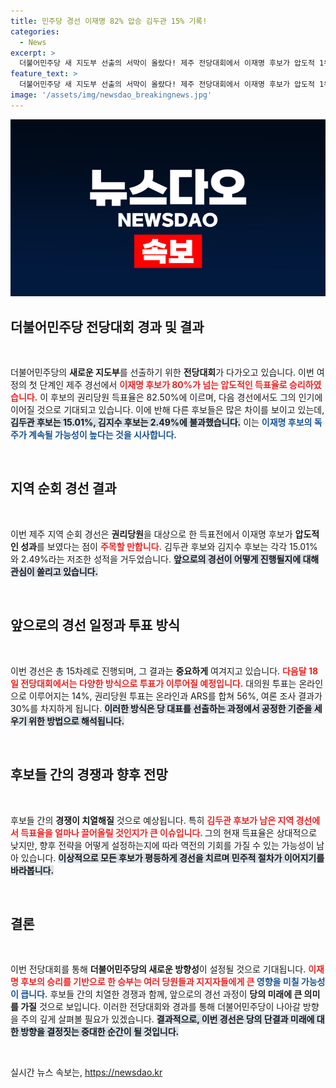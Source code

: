 ```yaml
---
title: 민주당 경선 이재명 82% 압승 김두관 15% 기록!
categories:
  - News
excerpt: >
  더불어민주당 새 지도부 선출의 서막이 올랐다! 제주 전당대회에서 이재명 후보가 압도적 1위를 기록하며 경선의 주인공이 되었다. 김두관 후보의 반격은 가능할까? 앞으로의 경선 결과가 주목된다!
feature_text: >
  더불어민주당 새 지도부 선출의 서막이 올랐다! 제주 전당대회에서 이재명 후보가 압도적 1위를 기록하며 경선의 주인공이 되었다. 김두관 후보의 반격은 가능할까? 앞으로의 경선 결과가 주목된다!
image: '/assets/img/newsdao_breakingnews.jpg'
---
```


<p><img src="/assets/img/newsdao_breakingnews.jpg" alt="ranknews 속보" /></p>

<h2 data-ke-size="size26">더불어민주당 전당대회 경과 및 결과</h2>

<p data-ke-size="size16">&nbsp;</p>

<p>더불어민주당의 <b>새로운 지도부</b>를 선출하기 위한 <b>전당대회</b>가 다가오고 있습니다. 이번 여정의 첫 단계인 제주 경선에서 <b><span style="color: #ee2323;">이재명 후보가 80%가 넘는 압도적인 득표율로 승리하였습니다.</span></b> 이 후보의 권리당원 득표율은 82.50%에 이르며, 다음 경선에서도 그의 인기에 이어질 것으로 기대되고 있습니다. 이에 반해 다른 후보들은 많은 차이를 보이고 있는데, <b><span style="background-color: #21538527;">김두관 후보는 15.01%, 김지수 후보는 2.49%에 불과했습니다.</span></b> 이는 <b><span style="color: #1a5490;">이재명 후보의 독주가 계속될 가능성이 높다는 것을 시사합니다.</span></b> </p>

<p data-ke-size="size16">&nbsp;</p>

<h2 data-ke-size="size26">지역 순회 경선 결과</h2>

<p data-ke-size="size16">&nbsp;</p>

<p>이번 제주 지역 순회 경선은 <b>권리당원</b>을 대상으로 한 득표전에서 이재명 후보가 <b>압도적인 성과</b>를 보였다는 점이 <b><span style="color: #ee2323;">주목할 만합니다.</span></b> 김두관 후보와 김지수 후보는 각각 15.01%와 2.49%라는 저조한 성적을 거두었습니다. <b><span style="background-color: #21538527;">앞으로의 경선이 어떻게 진행될지에 대해 관심이 쏠리고 있습니다.</span></b> </p>

<p data-ke-size="size16">&nbsp;</p>

<h2 data-ke-size="size26">앞으로의 경선 일정과 투표 방식</h2>

<p data-ke-size="size16">&nbsp;</p>

<p>이번 경선은 총 15차례로 진행되며, 그 결과는 <b> 중요하게</b> 여겨지고 있습니다. <b><span style="color: #ee2323;">다음달 18일 전당대회에서는 다양한 방식으로 투표가 이루어질 예정입니다.</span></b> 대의원 투표는 온라인으로 이루어지는 14%, 권리당원 투표는 온라인과 ARS를 합쳐 56%, 여론 조사 결과가 30%를 차지하게 됩니다. <b><span style="background-color: #21538527;">이러한 방식은 당 대표를 선출하는 과정에서 공정한 기준을 세우기 위한 방법으로 해석됩니다.</span></b> </p>

<p data-ke-size="size16">&nbsp;</p>

<h2 data-ke-size="size26">후보들 간의 경쟁과 향후 전망</h2>

<p data-ke-size="size16">&nbsp;</p>

<p>후보들 간의 <b>경쟁이 치열해질</b> 것으로 예상됩니다. 특히 <b><span style="color: #ee2323;">김두관 후보가 남은 지역 경선에서 득표율을 얼마나 끌어올릴 것인지가 큰 이슈입니다. </span></b> 그의 현재 득표율은 상대적으로 낮지만, 향후 전략을 어떻게 설정하는지에 따라 역전의 기회를 가질 수 있는 가능성이 남아 있습니다. <b><span style="background-color: #21538527;">이상적으로 모든 후보가 평등하게 경선을 치르며 민주적 절차가 이어지기를 바라봅니다.</span></b> </p>

<p data-ke-size="size16">&nbsp;</p>

<h2 data-ke-size="size26">결론</h2>

<p data-ke-size="size16">&nbsp;</p>

<p>이번 전당대회를 통해 <b>더불어민주당의 새로운 방향성</b>이 설정될 것으로 기대됩니다. <b><span style="color: #ee2323;">이재명 후보의 승리를 기반으로 한 승부는 여러 당원들과 지지자들에게 큰 <span style="color: #1a5490;">영향을 미칠 가능성이 큽니다.</span></span></b> 후보들 간의 치열한 경쟁과 함께, 앞으로의 경선 과정이 <b>당의 미래에 큰 의미를 가질</b> 것으로 보입니다. 이러한 전당대회와 경과를 통해 더불어민주당이 나아갈 방향을 주의 깊게 살펴볼 필요가 있겠습니다. <b><span style="background-color: #21538527;">결과적으로, 이번 경선은 당의 단결과 미래에 대한 방향을 결정짓는 중대한 순간이 될 것입니다.</span></b> </p>

<p data-ke-size="size16">&nbsp;</p>
실시간 뉴스 속보는, <a href="https://newsdao.kr" rel="dofollow">https://newsdao.kr</a>



